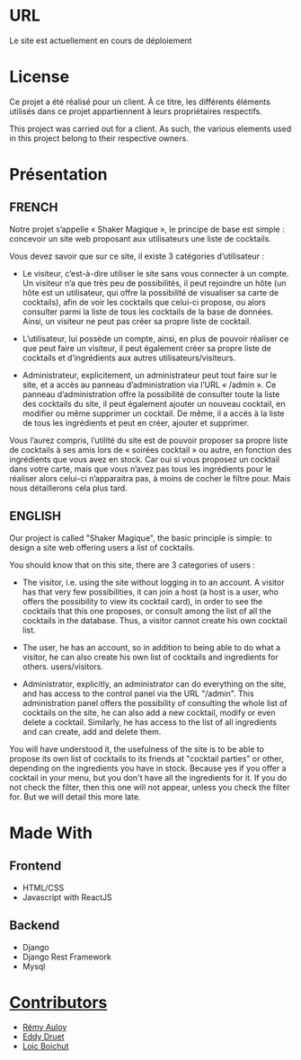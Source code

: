 # URL
Le site est actuellement en cours de déploiement

# License

Ce projet a été réalisé pour un client. À ce titre, les différents éléments utilisés dans ce projet appartiennent à leurs propriétaires respectifs.

This project was carried out for a client. As such, the various elements used in this project belong to their respective owners.

# Présentation

## FRENCH 

Notre projet s’appelle « Shaker Magique », le principe de base est simple : concevoir un site
web proposant aux utilisateurs une liste de cocktails.

Vous devez savoir que sur ce site, il existe 3 catégories d’utilisateur :
* Le visiteur, c’est-à-dire utiliser le site sans vous connecter à un compte. Un visiteur n’a
que très peu de possibilités, il peut rejoindre un hôte (un hôte est un utilisateur, qui offre
la possibilité de visualiser sa carte de cocktails), afin de voir les cocktails que celui-ci
propose, ou alors consulter parmi la liste de tous les cocktails de la base de données. Ainsi,
un visiteur ne peut pas créer sa propre liste de cocktail.

 * L’utilisateur, lui possède un compte, ainsi, en plus de pouvoir réaliser ce que peut faire un
visiteur, il peut également créer sa propre liste de cocktails et d’ingrédients aux autres
utilisateurs/visiteurs.

 * Administrateur, explicitement, un administrateur peut tout faire sur le site, et a accès au
panneau d’administration via l’URL « /admin ». Ce panneau d’administration offre la
possibilité de consulter toute la liste des cocktails du site, il peut également ajouter un
nouveau cocktail, en modifier ou même supprimer un cocktail. De même, il a accès à la
liste de tous les ingrédients et peut en créer, ajouter et supprimer.


Vous l’aurez compris, l’utilité du site est de pouvoir proposer sa propre liste de cocktails à ses
amis lors de « soirées cocktail » ou autre, en fonction des ingrédients que vous avez en stock. Car oui
si vous proposez un cocktail dans votre carte, mais que vous n’avez pas tous les ingrédients pour le
réaliser alors celui-ci n’apparaitra pas, à moins de cocher le filtre pour. Mais nous détaillerons cela plus
tard.


## ENGLISH

Our project is called "Shaker Magique", the basic principle is simple: to design a site
web offering users a list of cocktails.

You should know that on this site, there are 3 categories of users :
* The visitor, i.e. using the site without logging in to an account. A visitor has
that very few possibilities, it can join a host (a host is a user, who offers
the possibility to view its cocktail card), in order to see the cocktails that this one
proposes, or consult among the list of all the cocktails in the database. Thus,
a visitor cannot create his own cocktail list.

 * The user, he has an account, so in addition to being able to do what a
visitor, he can also create his own list of cocktails and ingredients for others.
users/visitors.

 * Administrator, explicitly, an administrator can do everything on the site, and has access to the
control panel via the URL "/admin". This administration panel offers the
possibility of consulting the whole list of cocktails on the site, he can also add a
new cocktail, modify or even delete a cocktail. Similarly, he has access to the
list of all ingredients and can create, add and delete them.

You will have understood it, the usefulness of the site is to be able to propose its own list of cocktails to its
friends at "cocktail parties" or other, depending on the ingredients you have in stock. Because yes
if you offer a cocktail in your menu, but you don't have all the ingredients for it.
If you do not check the filter, then this one will not appear, unless you check the filter for. But we will detail this more
late.

# Made With

## Frontend
  * HTML/CSS
  * Javascript with ReactJS
  
## Backend
  * Django 
  * Django Rest Framework
  * Mysql

# [Contributors](https://github.com/Taarjax/Projet-S3/graphs/contributors) 

* [Rémy Auloy](https://github.com/Taarjax) 
* [Eddy Druet](https://github.com/Akwd22) 
* [Loic Boichut](https://github.com/locxt) 




